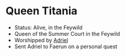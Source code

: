 # Queen Titania
- Status: Alive, in the Feywild
- Queen of the Summer Court in the Feywild
- Worshipped by [Adriel](PCs/Current/Adriel.md)
- Sent Adriel to Faerun on a personal quest